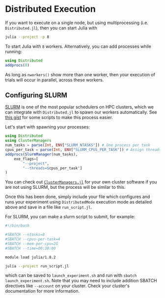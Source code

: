 # Distributed Execution

If you want to execute on a single node, but using multiprocessing (i.e. `Distributed.jl`), then you can start Julia with
```sh
julia --project -p 8
```
To start Julia with `8` workers. Alternatively, you can add processes while running:
```julia
using Distributed
addprocs(8)
```
As long as `nworkers()` show more than one worker, then your execution of trials will occur in parallel, across these workers.

## Configuring SLURM

[SLURM](https://slurm.schedmd.com/overview.html) is one of the most popular schedulers on HPC clusters, which we can integrate with `Distributed.jl` to spawn our workers automatically. See [this gist](https://gist.github.com/JamieMair/0b1ffbd4ee424c173e6b42fe756e877a) for some scripts to make this process easier.

Let's start with spawning your processes:
```julia
using Distributed
using ClusterManagers
num_tasks = parse(Int, ENV["SLURM_NTASKS"]) # One process per task
cpus_per_task = parse(Int, ENV["SLURM_CPUS_PER_TASK"]) # Assign threads per process
addprocs(SlurmManager(num_tasks),
    exe_flags=[
        "--project",
        "--threads=$cpus_per_task"]
)

```
You can check out [`ClusterManagers.jl`](https://github.com/JuliaParallel/ClusterManagers.jl) for your own cluster software if you are not using SLURM, but the process will be similar to this.

Once this has been done, simply include your file which configures and runs your experiment using `DistributedMode` execution mode as detailed above and save in a file like `run_script.jl`.

For SLURM, you can make a slurm script to submit, for example:
```sh
#!/bin/bash

#SBATCH --ntasks=8
#SBATCH --cpus-per-task=4
#SBATCH --mem-per-cpu=2G
#SBATCH --time=00:30:00

module load julia/1.8.2

julia --project run_script.jl
```
which can be saved to `launch_experiment.sh` and run with `sbatch launch_experiment.sh`. Note that you may need to include addition SBATCH directives like `--account` on your cluster. Check your cluster's documentation for more information.
